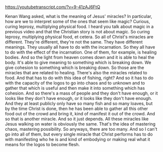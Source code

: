 https://youtubetranscript.com/?v=9-41zAJ6FtQ

 Kenan Wang asked, what is the meaning of Jesus' miracles? In particular, how are we to interpret some of the ones that seem like magic? Curious, curing leprosy, multiplying physical food. I heard you talk about magic in a previous video and that the Christian story is not about magic. So curing leprosy, multiplying physical food, et cetera. So all of Christ's miracles are different. They're different, they're not the same. They have different meanings. They usually all have to do with the incarnation. So they all have to do with the effect of the incarnation. One of them, for example, is healing bodies. And so the light from heaven comes down and it is able to heal the body. It's able to give meaning to something which is breaking down. We give cohesion to something which is breaking down. So those are the miracles that are related to healing. There's also the miracles related to food. And that has to do with this idea of fishing, right? And so it has to do with the capacity of the logos to go into chaos and to unknown and to gather that which is useful and then make it into something which has cohesion. And so there's a mass of people and they don't have enough, or it looks like they don't have enough, or it looks like they don't have enough. And they at least publicly only have so many fish and so many loaves, but by the time Christ is done, then he has been able to gather all this other food out of the crowd and bring it, kind of manifest it out of the crowd. And so that is another miracle. And so it just depends. All these miracles like Jesus walking on water is obviously the same. That's the idea of mastering chaos, mastering possibility. So anyways, there are too many. And so I can't go into all of them, but every single miracle that Christ performs has to do with manifesting who he is and kind of embodying or making real what it means for the logos to become flesh.
